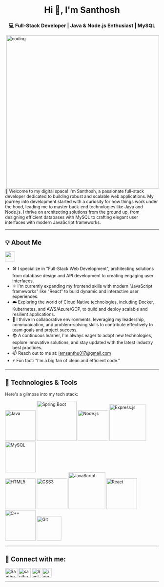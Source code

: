  <h1 align="center">Hi 👋, I'm Santhosh</h1>
            
<h3 align="center">💻 Full-Stack Developer | Java & Node.js Enthusiast | MySQL </h3>
<img align="right" alt="coding" width="500" src="https://user-images.githubusercontent.com/74038190/212749447-bfb7e725-6987-49d9-ae85-2015e3e7cc41.gif">

<p align="left">
  👋 Welcome to my digital space! I'm Santhosh, a passionate full-stack developer dedicated to building robust and scalable web applications. My journey into development started with a curiosity for how things work under the hood, leading me to master back-end technologies like Java and Node.js. I thrive on architecting solutions from the ground up, from designing efficient databases with MySQL to crafting elegant user interfaces with modern JavaScript frameworks.
</p>

---

## 💡 About Me

<img src = "https://media2.giphy.com/media/QssGEmpkyEOhBCb7e1/giphy.gif?cid=ecf05e47a0n3gi1bfqntqmob8g9aid1oyj2wr3ds3mg700bl&rid=giphy.gif" width = 32px>

* 🛠️ I specialize in "Full-Stack Web Development", architecting solutions from database design and API development to creating engaging user interfaces.
* ⚛️ I'm currently expanding my frontend skills with modern "JavaScript frameworks" like "React" to build dynamic and interactive user experiences.
* ☁️ Exploring the world of Cloud Native technologies, including Docker, Kubernetes, and AWS/Azure/GCP, to build and deploy scalable and resilient applications.
* 🚀 I thrive in collaborative environments, leveraging my leadership, communication, and problem-solving skills to contribute effectively to team goals and project success.
* 📚 A continuous learner, I'm always eager to adopt new technologies, explore innovative solutions, and stay updated with the latest industry best practices.
* 📫 Reach out to me at: iamsanthu017@gmail.com
* ⚡ Fun fact:  "I'm a big fan of clean and efficient code."

---

## 🔧 Technologies & Tools

<p align="left">
  Here's a glimpse into my tech stack:
</p>

<p align="left">
  <img src="https://img.shields.io/badge/Java-ED8B00?style=for-the-badge&logo=java&logoColor=white" alt="Java" width="100"/>
  <img src="https://img.shields.io/badge/Spring_Boot-6DB33F?style=for-the-badge&logo=spring-boot&logoColor=white" alt="Spring Boot" width="130"/>
  <img src="https://img.shields.io/badge/Node.js-43853D?style=for-the-badge&logo=node.js&logoColor=white" alt="Node.js" width="100"/>
  <img src="https://img.shields.io/badge/Express.js-000000?style=for-the-badge&logo=express&logoColor=white" alt="Express.js" width="120"/>
  <img src="https://img.shields.io/badge/MySQL-005C84?style=for-the-badge&logo=mysql&logoColor=white" alt="MySQL" width="100"/>

  <br/>
  <img src="https://img.shields.io/badge/HTML5-E34F26?style=for-the-badge&logo=html5&logoColor=white" alt="HTML5" width="100"/>
  <img src="https://img.shields.io/badge/CSS3-1572B6?style=for-the-badge&logo=css3&logoColor=white" alt="CSS3" width="100"/>
  <img src="https://img.shields.io/badge/JavaScript-F7DF1E?style=for-the-badge&logo=javascript&logoColor=black" alt="JavaScript" width="120"/>
  <img src="https://img.shields.io/badge/React-61DAFB?style=for-the-badge&logo=react&logoColor=black" alt="React" width="100"/>
  <img src="https://img.shields.io/badge/C%2B%2B-00599C?style=for-the-badge&logo=c%2B%2B&logoColor=white" alt="C++" width="100"/>
  <img src="https://img.shields.io/badge/Git-F05032?style=for-the-badge&logo=git&logoColor=white" alt="Git" width="80"/>
 
</p>

---




## 🔗 Connect with me:

<p align="left">
  <a href="https://www.linkedin.com/in/santhosh-a-s--/" target="blank"><img align="center" src="https://raw.githubusercontent.com/rahuldkjain/github-profile-readme-generator/master/src/images/icons/Social/linked-in-alt.svg" alt="Santhosh A S on LinkedIn" height="30" width="40" /></a>
  <a href="https://instagram.com/santhu_santhosh17" target="blank"><img align="center" src="https://raw.githubusercontent.com/rahuldkjain/github-profile-readme-generator/master/src/images/icons/Social/instagram.svg" alt="santhu_santhosh17 on Instagram" height="30" width="40" /></a>
 <a href="https://github.com/Santhu-017" target="blank"><img align="center" src="https://img.shields.io/badge/GitHub-100000?style=for-the-badge&logo=github&logoColor=white" alt="Santhosh A S on GitHub" height="30" /></a>
    <a href="mailto:iamsanthu017@gmail.com" target="blank"><img align="center" src="https://img.shields.io/badge/Gmail-D14836?style=for-the-badge&logo=gmail&logoColor=white" alt="iamsanthu017 on Gmail" height="30" /></a>
 
  </p>

---


